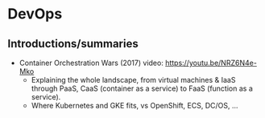 # DevOps

## Introductions/summaries

- Container Orchestration Wars (2017) video: https://youtu.be/NRZ6N4e-Mko
    - Explaining the whole landscape, from virtual machines & IaaS through PaaS, CaaS (container as a service) to FaaS (function as a service).
    - Where Kubernetes and GKE fits, vs OpenShift, ECS, DC/OS, ...
